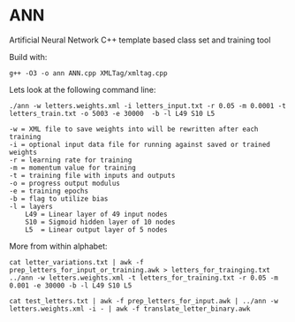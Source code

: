 # ANN
Artificial Neural Network C++ template based class set and training tool

Build with:

    g++ -O3 -o ann ANN.cpp XMLTag/xmltag.cpp


Lets look at the following command line:

    ./ann -w letters.weights.xml -i letters_input.txt -r 0.05 -m 0.0001 -t letters_train.txt -o 5003 -e 30000  -b -l L49 S10 L5

    -w = XML file to save weights into will be rewritten after each training
    -i = optional input data file for running against saved or trained weights
    -r = learning rate for training
    -m = momentum value for training
    -t = training file with inputs and outputs
    -o = progress output modulus
    -e = training epochs
    -b = flag to utilize bias
    -l = layers 
        L49 = Linear layer of 49 input nodes
        S10 = Sigmoid hidden layer of 10 nodes
        L5  = Linear output layer of 5 nodes
    
More from within alphabet:

    cat letter_variations.txt | awk -f prep_letters_for_input_or_training.awk > letters_for_trainging.txt
    ../ann -w letters.weights.xml -t letters_for_training.txt -r 0.05 -m 0.001 -e 30000 -b -l L49 S10 L5
    
    cat test_letters.txt | awk -f prep_letters_for_input.awk | ../ann -w letters.weights.xml -i - | awk -f translate_letter_binary.awk

